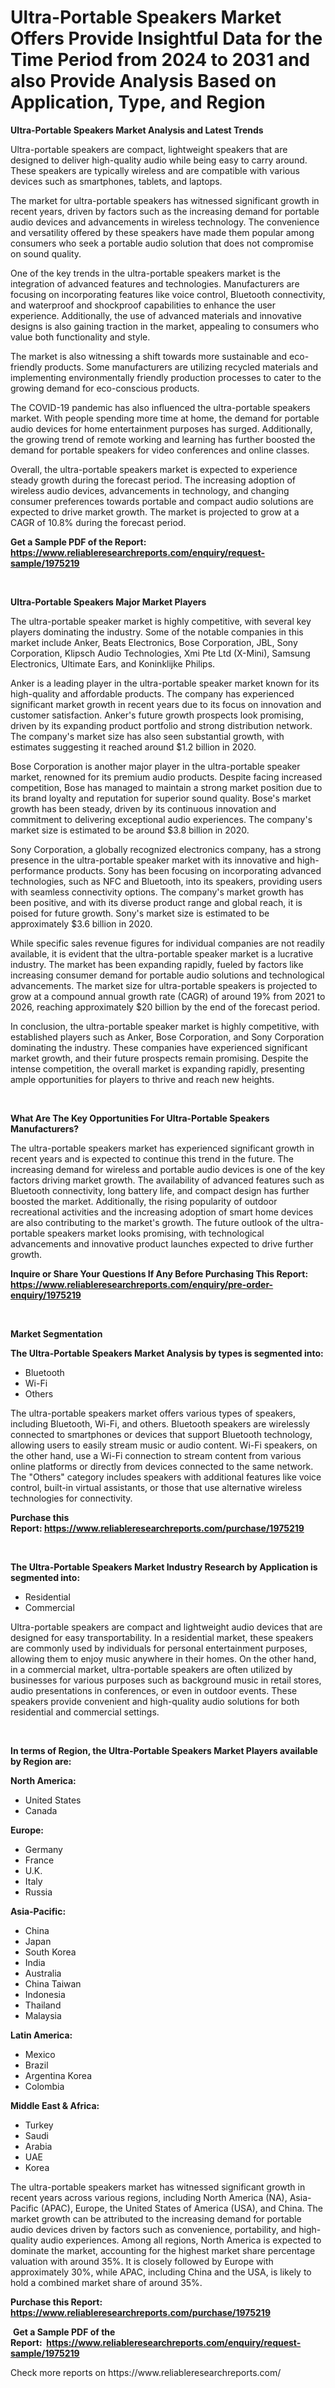 <p><h1>Ultra-Portable Speakers Market Offers Provide Insightful Data for the Time Period from 2024 to 2031 and also Provide Analysis Based on Application, Type, and Region</h1></p><p><strong>Ultra-Portable Speakers Market Analysis and Latest Trends</strong></p>
<p><p>Ultra-portable speakers are compact, lightweight speakers that are designed to deliver high-quality audio while being easy to carry around. These speakers are typically wireless and are compatible with various devices such as smartphones, tablets, and laptops.</p><p>The market for ultra-portable speakers has witnessed significant growth in recent years, driven by factors such as the increasing demand for portable audio devices and advancements in wireless technology. The convenience and versatility offered by these speakers have made them popular among consumers who seek a portable audio solution that does not compromise on sound quality.</p><p>One of the key trends in the ultra-portable speakers market is the integration of advanced features and technologies. Manufacturers are focusing on incorporating features like voice control, Bluetooth connectivity, and waterproof and shockproof capabilities to enhance the user experience. Additionally, the use of advanced materials and innovative designs is also gaining traction in the market, appealing to consumers who value both functionality and style.</p><p>The market is also witnessing a shift towards more sustainable and eco-friendly products. Some manufacturers are utilizing recycled materials and implementing environmentally friendly production processes to cater to the growing demand for eco-conscious products.</p><p>The COVID-19 pandemic has also influenced the ultra-portable speakers market. With people spending more time at home, the demand for portable audio devices for home entertainment purposes has surged. Additionally, the growing trend of remote working and learning has further boosted the demand for portable speakers for video conferences and online classes.</p><p>Overall, the ultra-portable speakers market is expected to experience steady growth during the forecast period. The increasing adoption of wireless audio devices, advancements in technology, and changing consumer preferences towards portable and compact audio solutions are expected to drive market growth. The market is projected to grow at a CAGR of 10.8% during the forecast period.</p></p>
<p><strong>Get a Sample PDF of the Report:&nbsp; <a href="https://www.reliableresearchreports.com/enquiry/request-sample/1975219">https://www.reliableresearchreports.com/enquiry/request-sample/1975219</a></strong></p>
<p>&nbsp;</p>
<p><strong>Ultra-Portable Speakers Major Market Players</strong></p>
<p><p>The ultra-portable speaker market is highly competitive, with several key players dominating the industry. Some of the notable companies in this market include Anker, Beats Electronics, Bose Corporation, JBL, Sony Corporation, Klipsch Audio Technologies, Xmi Pte Ltd (X-Mini), Samsung Electronics, Ultimate Ears, and Koninklijke Philips.</p><p>Anker is a leading player in the ultra-portable speaker market known for its high-quality and affordable products. The company has experienced significant market growth in recent years due to its focus on innovation and customer satisfaction. Anker's future growth prospects look promising, driven by its expanding product portfolio and strong distribution network. The company's market size has also seen substantial growth, with estimates suggesting it reached around $1.2 billion in 2020.</p><p>Bose Corporation is another major player in the ultra-portable speaker market, renowned for its premium audio products. Despite facing increased competition, Bose has managed to maintain a strong market position due to its brand loyalty and reputation for superior sound quality. Bose's market growth has been steady, driven by its continuous innovation and commitment to delivering exceptional audio experiences. The company's market size is estimated to be around $3.8 billion in 2020.</p><p>Sony Corporation, a globally recognized electronics company, has a strong presence in the ultra-portable speaker market with its innovative and high-performance products. Sony has been focusing on incorporating advanced technologies, such as NFC and Bluetooth, into its speakers, providing users with seamless connectivity options. The company's market growth has been positive, and with its diverse product range and global reach, it is poised for future growth. Sony's market size is estimated to be approximately $3.6 billion in 2020.</p><p>While specific sales revenue figures for individual companies are not readily available, it is evident that the ultra-portable speaker market is a lucrative industry. The market has been expanding rapidly, fueled by factors like increasing consumer demand for portable audio solutions and technological advancements. The market size for ultra-portable speakers is projected to grow at a compound annual growth rate (CAGR) of around 19% from 2021 to 2026, reaching approximately $20 billion by the end of the forecast period.</p><p>In conclusion, the ultra-portable speaker market is highly competitive, with established players such as Anker, Bose Corporation, and Sony Corporation dominating the industry. These companies have experienced significant market growth, and their future prospects remain promising. Despite the intense competition, the overall market is expanding rapidly, presenting ample opportunities for players to thrive and reach new heights.</p></p>
<p>&nbsp;</p>
<p><strong>What Are The Key Opportunities For Ultra-Portable Speakers Manufacturers?</strong></p>
<p><p>The ultra-portable speakers market has experienced significant growth in recent years and is expected to continue this trend in the future. The increasing demand for wireless and portable audio devices is one of the key factors driving market growth. The availability of advanced features such as Bluetooth connectivity, long battery life, and compact design has further boosted the market. Additionally, the rising popularity of outdoor recreational activities and the increasing adoption of smart home devices are also contributing to the market's growth. The future outlook of the ultra-portable speakers market looks promising, with technological advancements and innovative product launches expected to drive further growth.</p></p>
<p><strong>Inquire or Share Your Questions If Any Before Purchasing This Report: <a href="https://www.reliableresearchreports.com/enquiry/pre-order-enquiry/1975219">https://www.reliableresearchreports.com/enquiry/pre-order-enquiry/1975219</a></strong></p>
<p>&nbsp;</p>
<p><strong>Market Segmentation</strong></p>
<p><strong>The Ultra-Portable Speakers Market Analysis by types is segmented into:</strong></p>
<p><ul><li>Bluetooth</li><li>Wi-Fi</li><li>Others</li></ul></p>
<p><p>The ultra-portable speakers market offers various types of speakers, including Bluetooth, Wi-Fi, and others. Bluetooth speakers are wirelessly connected to smartphones or devices that support Bluetooth technology, allowing users to easily stream music or audio content. Wi-Fi speakers, on the other hand, use a Wi-Fi connection to stream content from various online platforms or directly from devices connected to the same network. The "Others" category includes speakers with additional features like voice control, built-in virtual assistants, or those that use alternative wireless technologies for connectivity.</p></p>
<p><strong>Purchase this Report:&nbsp;<a href="https://www.reliableresearchreports.com/purchase/1975219">https://www.reliableresearchreports.com/purchase/1975219</a></strong></p>
<p>&nbsp;</p>
<p><strong>The Ultra-Portable Speakers Market Industry Research by Application is segmented into:</strong></p>
<p><ul><li>Residential</li><li>Commercial</li></ul></p>
<p><p>Ultra-portable speakers are compact and lightweight audio devices that are designed for easy transportability. In a residential market, these speakers are commonly used by individuals for personal entertainment purposes, allowing them to enjoy music anywhere in their homes. On the other hand, in a commercial market, ultra-portable speakers are often utilized by businesses for various purposes such as background music in retail stores, audio presentations in conferences, or even in outdoor events. These speakers provide convenient and high-quality audio solutions for both residential and commercial settings.</p></p>
<p>&nbsp;</p>
<p><strong>In terms of Region, the Ultra-Portable Speakers Market Players available by Region are:</strong></p>
<p>
    <p> <strong> North America: </strong>
        <ul>
            <li>United States</li>
            <li>Canada</li>
        </ul>
        </p> 
    <p> <strong> Europe: </strong>
        <ul>
            <li>Germany</li>
            <li>France</li>
            <li>U.K.</li>
            <li>Italy</li>
            <li>Russia</li>
        </ul>
        </p> 
    <p> <strong> Asia-Pacific: </strong>
        <ul>
            <li>China</li>
            <li>Japan</li>
            <li>South Korea</li>
            <li>India</li>
            <li>Australia</li>
            <li>China Taiwan</li>
            <li>Indonesia</li>
            <li>Thailand</li>
            <li>Malaysia</li>
        </ul>
        </p> 
    <p> <strong> Latin America: </strong>
        <ul>
            <li>Mexico</li>
            <li>Brazil</li>
            <li>Argentina Korea</li>
            <li>Colombia</li>
        </ul>
        </p> 
    <p> <strong> Middle East & Africa: </strong>
        <ul>
            <li>Turkey</li>
            <li>Saudi</li>
            <li>Arabia</li>
            <li>UAE</li>
            <li>Korea</li>
        </ul>
    </p>
    </p>
<p><p>The ultra-portable speakers market has witnessed significant growth in recent years across various regions, including North America (NA), Asia-Pacific (APAC), Europe, the United States of America (USA), and China. The market growth can be attributed to the increasing demand for portable audio devices driven by factors such as convenience, portability, and high-quality audio experiences. Among all regions, North America is expected to dominate the market, accounting for the highest market share percentage valuation with around 35%. It is closely followed by Europe with approximately 30%, while APAC, including China and the USA, is likely to hold a combined market share of around 35%.</p></p>
<p><strong>Purchase this Report: <a href="https://www.reliableresearchreports.com/purchase/1975219">https://www.reliableresearchreports.com/purchase/1975219</a></strong></p>
<p>&nbsp;<strong>Get a Sample PDF of the Report:&nbsp;&nbsp;<a href="https://www.reliableresearchreports.com/enquiry/request-sample/1975219">https://www.reliableresearchreports.com/enquiry/request-sample/1975219</a></strong></p>
<p><strong></strong></p>
<p>Check more reports on https://www.reliableresearchreports.com/</p>